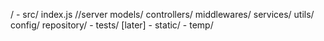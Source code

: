 / 
    - src/
        index.js //server
        models/
        controllers/
        middlewares/
        services/
        utils/
        config/
        repository/
    - tests/ [later]
    - static/
    - temp/